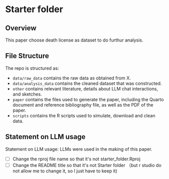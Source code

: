 # Starter folder

## Overview

This paper choose death license as dataset to do furthur analysis.

## File Structure

The repo is structured as:

-   `data/raw_data` contains the raw data as obtained from X.
-   `data/analysis_data` contains the cleaned dataset that was constructed.
-   `other` contains relevant literature, details about LLM chat interactions, and sketches.
-   `paper` contains the files used to generate the paper, including the Quarto document and reference bibliography file, as well as the PDF of the paper. 
-   `scripts` contains the R scripts used to simulate, download and clean data.


## Statement on LLM usage

Statement on LLM usage:  LLMs were used in the making of this paper.

- [ ] Change the rproj file name so that it's not starter_folder.Rproj
- [ ] Change the README title so that it's not Starter folder （but r studio do not allow me to change it, so I just have to keep it)
